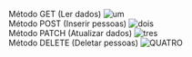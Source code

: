 Método GET (Ler dados)
![um](https://github.com/juliArodrigues4/API-Mongo-Node/assets/134558867/59e563a6-a557-4524-95e0-f41f4f1126f9)
<br>
Método POST (Inserir pessoas)
![dois](https://github.com/juliArodrigues4/API-Mongo-Node/assets/134558867/b111b83b-4d52-4bec-9d1c-ad51e8e8c442)
<br>
Método PATCH (Atualizar dados)
![tres](https://github.com/juliArodrigues4/API-Mongo-Node/assets/134558867/3cce2bb1-4035-424b-a467-ceb79454f5ab)
<br>
Método DELETE (Deletar pessoas)
![QUATRO](https://github.com/juliArodrigues4/API-Mongo-Node/assets/134558867/2f0cf18a-b129-476d-976a-a5591ad49f2c)
